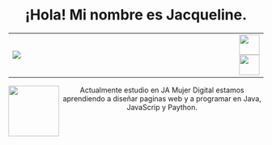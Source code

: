 <h1 align="center">¡Hola! Mi nombre es Jacqueline.</h1>
<table>
<tr>
<td width="90%" class="">
<img src="https://static.wikia.nocookie.net/factvsfiction/images/9/9d/Storm.gif/revision/latest?cb=20160527023427" />
</td>
<td width="10%">
<a href="https://www.facebook.com/Rmz.Jaqueline?locale=es_LA"><img src="https://cdn3.iconfinder.com/data/icons/picons-social/57/06-facebook-512.png" width=" 40" height="40" align="center" /></a>
<a href="https://www.instagram.com/rmz.jaqueline/"><img src="https://cdn-icons-png.flaticon.com/512/717/717392.png" width=" 40" height="40" align="center"/></a>
</td>
</tr>
</table>
<div>
<img src="https://i.pinimg.com/originals/2d/5c/31/2d5c31e0cb09c0c71fa04beb769172f0.gif"  width="" height="100" align="left"/>
<p  align="center" style="display:flex; justify-content: space-around">Actualmente estudio en JA Mujer Digital estamos aprendiendo a diseñar paginas web y a programar en Java, JavaScrip y Paython.</p>
</div>
